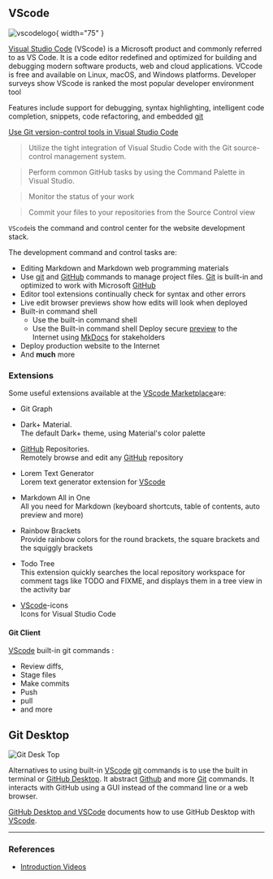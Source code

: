 ## VScode 

![vscodelogo](/img/vscodelogo.png){ width="75" }

[Visual Studio Code](https://code.visualstudio.com) (VScode) is a Microsoft product and commonly referred to as VS Code. It is a code editor redefined and optimized for building and debugging modern software products, web and cloud applications. VCcode is free and available on  Linux, macOS, and Windows platforms. Developer surveys show VScode is ranked the most popular developer environment tool 

Features include support for debugging, syntax highlighting, intelligent code completion, snippets, code refactoring, and embedded [git](git-github.md#git)

[Use Git version-control tools in Visual Studio Code](https://learn.microsoft.com/en-us/training/modules/use-git-from-vs-code/)

>Utilize the tight integration of Visual Studio Code with the Git source-control management system.

>Perform common GitHub tasks by using the Command Palette in Visual Studio.

> Monitor the status of your work

>Commit your files to your repositories from the Source Control view


`VScode`is the command and control center for the website development stack.

The development command and control tasks are:

- Editing Markdown and Markdown web programming materials
- Use [git](#git) and [GitHub](#github) commands to manage project files. [Git](#git) is built-in and optimized to work with Microsoft [GitHub](#github)
- Editor tool extensions continually check for syntax and other errors
- Live edit browser previews show how edits will look when deployed
- Built-in command shell
  - Use the built-in command shell
  - Use the Built-in command shell Deploy secure [preview](preview.md) to the Internet using [MkDocs](material_mkdocs.md) for stakeholders
- Deploy production website to the Internet
- And **much** more

### Extensions

Some useful extensions available at the [VScode Marketplace](https://marketplace.visualstudio.com/VSCode)are:

- Git Graph
- Dark+ Material.  
The default Dark+ theme, using Material's color palette

- [GitHub](#github) Repositories.  
Remotely browse and edit any [GitHub](#github) repository

- Lorem Text Generator  
Lorem text generator extension for [VScode](#vscode)

-  Markdown All in One  
All you need for Markdown (keyboard shortcuts, table of contents, auto preview and more)

- Rainbow Brackets  
Provide rainbow colors for the round brackets, the square brackets and the squiggly brackets

- Todo Tree  
This extension quickly searches the local repository workspace for comment tags like TODO and FIXME, and displays them in a tree view in the activity bar

- [VScode](#vscode)-icons  
Icons for Visual Studio Code

#### Git Client

[VScode](#vscode) built-in git commands :

 - Review diffs, 
 - Stage files
 - Make commits
 - Push 
 - pull
 - and more

## Git Desktop

![Git Desk Top](/img/gitdesktop.png)

Alternatives to using built-in [VScode](#vscode) [git]() commands is to use the built in terminal or [GitHub Desktop](https://docs.github.com/en/desktop). It abstract [Github](#github) and more [Git](#git) commands. It interacts with GitHub using a GUI instead of the command line or a web browser. 

[GitHub Desktop and VSCode](http://www.rodanthi-alexiou.com/github-101-github-desktop-and-vscode/) documents how to use GitHub Desktop with [VScode](#vscode). 

---

### References

- [Introduction Videos](https://code.visualstudio.com/docs/getstarted/introvideos)
